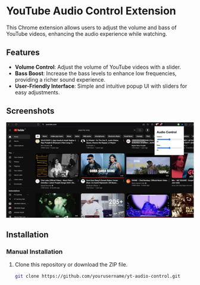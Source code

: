 # YouTube Audio Control Extension

This Chrome extension allows users to adjust the volume and bass of YouTube videos, enhancing the audio experience while watching.

## Features

- **Volume Control**: Adjust the volume of YouTube videos with a slider.
- **Bass Boost**: Increase the bass levels to enhance low frequencies, providing a richer sound experience.
- **User-Friendly Interface**: Simple and intuitive popup UI with sliders for easy adjustments.

## Screenshots

![Screenshot of the Extension](SAMPLE.png) <!-- Replace with an actual screenshot if available -->

## Installation

### Manual Installation

1. Clone this repository or download the ZIP file.
   ```bash
   git clone https://github.com/yourusername/yt-audio-control.git
